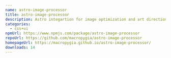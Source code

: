 ```yaml
---
name: astro-image-processor
title: astro-image-processor
description: Astro integartion for image optimization and art direction for static builds
categories:
  - css+ui
npmUrl: https://www.npmjs.com/package/astro-image-processor
repoUrl: https://github.com/macropygia/astro-image-processor
homepageUrl: https://macropygia.github.io/astro-image-processor/
downloads: 14
---
```

